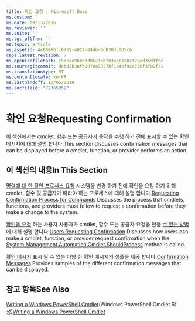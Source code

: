```yaml
---
title: 확인 요청 | Microsoft Docs
ms.custom: ''
ms.date: 09/13/2016
ms.reviewer: ''
ms.suite: ''
ms.tgt_pltfrm: ''
ms.topic: article
ms.assetid: 4468066f-6759-402f-84db-0d8303cfd5cb
caps.latest.revision: 7
ms.openlocfilehash: c5deaa9bb0dd9621b6f03aeb188cf76ed35dff6c
ms.sourcegitcommit: debd2b38fb8070a7357bf1a4bf9cc736f3702f31
ms.translationtype: MT
ms.contentlocale: ko-KR
ms.lasthandoff: 12/05/2019
ms.locfileid: "72365352"
---
```

# <a name="requesting-confirmation"></a><span data-ttu-id="1efde-102">확인 요청</span><span class="sxs-lookup"><span data-stu-id="1efde-102">Requesting Confirmation</span></span>

<span data-ttu-id="1efde-103">이 섹션에서는 cmdlet, 함수 또는 공급자가 동작을 수행 하기 전에 표시할 수 있는 확인 메시지에 대해 설명 합니다.</span><span class="sxs-lookup"><span data-stu-id="1efde-103">This section discusses confirmation messages that can be displayed before a cmdlet, function, or provider performs an action.</span></span>

## <a name="in-this-section"></a><span data-ttu-id="1efde-104">이 섹션의 내용</span><span class="sxs-lookup"><span data-stu-id="1efde-104">In This Section</span></span>

<span data-ttu-id="1efde-105">[명령에 대 한 확인 프로세스 요청](./requesting-confirmation-from-cmdlets.md) 시스템을 변경 하기 전에 확인을 요청 하기 위해 cmdlet, 함수 및 공급자가 따라야 하는 프로세스에 대해 설명 합니다.</span><span class="sxs-lookup"><span data-stu-id="1efde-105">[Requesting Confirmation Process for Commands](./requesting-confirmation-from-cmdlets.md) Discusses the process that cmdlets, functions, and providers must follow to request a confirmation before they make a change to the system.</span></span>

<span data-ttu-id="1efde-106">[확인을 요청](./users-requesting-confirmation.md) 하는 사용자 사용자가 cmdlet, 함수 또는 공급자 요청을 만들 [수 있는 방법](/dotnet/api/System.Management.Automation.Cmdlet.ShouldProcess) 에 대해 설명 합니다.</span><span class="sxs-lookup"><span data-stu-id="1efde-106">[Users Requesting Confirmation](./users-requesting-confirmation.md) Discusses how users can make a cmdlet, function, or provider request confirmation when the [System.Management.Automation.Cmdlet.ShouldProcess](/dotnet/api/System.Management.Automation.Cmdlet.ShouldProcess) method is called.</span></span>

<span data-ttu-id="1efde-107">[확인 메시지](./confirmation-messages.md) 표시 될 수 있는 다양 한 확인 메시지의 샘플을 제공 합니다.</span><span class="sxs-lookup"><span data-stu-id="1efde-107">[Confirmation Messages](./confirmation-messages.md) Provides samples of the different confirmation messages that can be displayed.</span></span>

## <a name="see-also"></a><span data-ttu-id="1efde-108">참고 항목</span><span class="sxs-lookup"><span data-stu-id="1efde-108">See Also</span></span>

<span data-ttu-id="1efde-109">[Writing a Windows PowerShell Cmdlet](./writing-a-windows-powershell-cmdlet.md)(Windows PowerShell Cmdlet 작성)</span><span class="sxs-lookup"><span data-stu-id="1efde-109">[Writing a Windows PowerShell Cmdlet](./writing-a-windows-powershell-cmdlet.md)</span></span>
